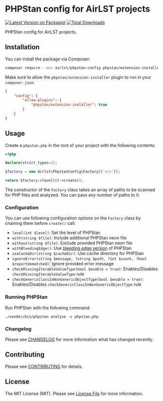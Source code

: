 # PHPStan config for AirLST projects

[![Latest Version on Packagist](https://img.shields.io/packagist/v/airlst/phpstan-config.svg?style=flat-square)](https://packagist.org/packages/airlst/phpstan-config)
[![Total Downloads](https://img.shields.io/packagist/dt/airlst/phpstan-config.svg?style=flat-square)](https://packagist.org/packages/airlst/phpstan-config)

PHPStan config for AirLST projects.

## Installation

You can install the package via Composer:

```bash
composer require --dev airlst/phpstan-config phpstan/extension-installer
```

Make sure to allow the `phpstan/extension-installer` plugin to run in your `composer.json`:

```json
{
    "config": {
        "allow-plugins": {
            "phpstan/extension-installer": true
        }
    }
}
```

## Usage

Create a `phpstan.php` in the root of your project with the following contents:

```php
<?php

declare(strict_types=1);

$factory = new Airlst\PhpstanConfig\Factory(['src']);

return $factory->level(8)->create();
```

The constructor of the `Factory` class takes an array of paths to be scanned for PHP files and analyzed. You can pass any number of paths to it.

### Configuration

You can use following configuration options on the `Factory` class by chaining them before `create()` call:

- `level(int $level)`: Set the level of PHPStan
- `with(string $file)`: Include additional PHPStan neon file
- `without(string $file)`: Exclude provided PHPStan neon file
- `withBleedingEdge()`: Use [bleeding edge version](https://phpstan.org/blog/what-is-bleeding-edge) of PHPStan
- `useCacheDir(string $cacheDir)`: Use cache directory for PHPStan
- `ignoreError(string $message, ?string $path, ?int $count, ?bool $reportUnmatched)`: Ignore provided error message
- `checkMissingIterableValueType(bool $enable = true)`: Enables/Disables `checkMissingIterableValueType` rule
- `checkGenericClassInNonGenericObjectType(bool $enable = true)`: Enables/Disables `checkGenericClassInNonGenericObjectType` rule

### Running PHPStan

Run PHPStan with the following command:

```shell
./vendor/bin/phpstan analyse -c phpstan.php
```

### Changelog

Please see [CHANGELOG](CHANGELOG.md) for more information what has changed recently.

## Contributing

Please see [CONTRIBUTING](CONTRIBUTING.md) for details.

## License

The MIT License (MIT). Please see [License File](LICENSE.md) for more information.
